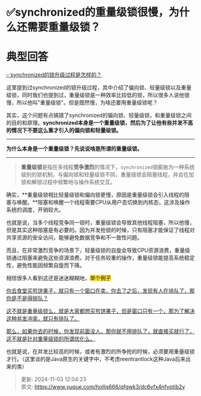 # ✅synchronized的重量级锁很慢，为什么还需要重量级锁？

# 典型回答


[✅synchronized的锁升级过程是怎样的？](https://www.yuque.com/hollis666/qfgwk3/cv5kt1)



这里提到过synchronized的锁升级过程，其中介绍了偏向锁、轻量级锁以及重量级锁，同时我们也提到过，重量级锁是一种效率比较低的锁，所以很多人说他很慢，所以他叫"重量级锁"。但是既然慢，为啥还要用重量级锁呢？



其实，这个问题有点搞错了synchronized的偏向锁、轻量级锁，和重量级锁之间的目的和原理。**synchronized本身是一个重量级锁，然后为了让他有些并发不高的情况下不要这么重才引入的偏向锁和轻量级锁。**

****

**为什么本身是一个重量级锁？先说说啥是所谓的重量级锁。**

****

> **重量级锁**是指在多线程**竞争激烈**的情况下，`synchronized`锁膨胀为一种系统级别的锁机制。与偏向锁和轻量级锁不同，重量级锁会阻塞线程，并会在加锁和解锁过程中频繁地与操作系统交互。
>



确实，**重量级锁相比轻量级锁和偏向锁更慢，原因是重量级锁会引入线程的阻塞与唤醒。**阻塞和唤醒一个线程需要CPU从用户态切换到内核态，这涉及操作系统的调度，开销较大。



也就是说，当多个线程竞争同一锁时，重量级锁会导致其他线程阻塞，所以他慢，但是其实这种阻塞是有必要的。因为并发抢锁的时候，只有阻塞才能保证了线程对共享资源的安全访问，能够避免数据竞争和不一致性问题。



而且，在非常激烈竞争的场景下，轻量级锁的自旋会导致CPU资源浪费，重量级锁通过阻塞来避免这些资源浪费。对于任务较重的操作，重量级锁能提高系统稳定性，避免性能因频繁自旋而下降。  



相信很多人看到这还是迷迷糊糊地，<font style="background-color:#FBDE28;">举个例子</font>

<font style="background-color:#FBDE28;"></font>

<u>你去食堂买煎饼果子，就只有一个窗口在卖，你去了之后，发现有人在排队了，那你是不是得排队？</u>

<u></u>

<u>这不就是重量级锁么，就是大家都想买煎饼果子，但是窗口只有一个，那为了解决这种并发冲突，就只有排队了。</u>

<u></u>

<u>那么，如果你去的时候，你发现前面没人，那你就不用排队了，就直接买就行了，这不就是针对重量级锁的所谓优化么。</u>



也就是说，在并发比较高的时候，或者有激烈的所争抢的时候，必须要用重量级锁才行。（这里谈的是Java原生的关键字中，不考虑reentrantlock这种Java后来出来的类）







> 更新: 2024-11-03 12:04:23  
> 原文: <https://www.yuque.com/hollis666/qfgwk3/dc6vfx4nfvptib2y>